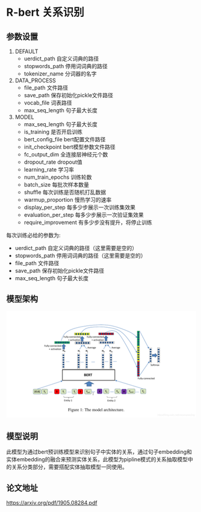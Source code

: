 # R-bert 关系识别
## 参数设置
1. DEFAULT
    - uerdict_path 自定义词典的路径
    - stopwords_path 停用词词典的路径
    - tokenizer_name 分词器的名字
2. DATA_PROCESS
    - file_path 文件路径
    - save_path 保存初始化pickle文件路径
    - vocab_file 词表路径
    - max_seq_length 句子最大长度
3. MODEL
    - max_seq_length 句子最大长度
    - is_training 是否开启训练
    - bert_config_file bert配置文件路径
    - init_checkpoint bert模型参数文件路径
    - fc_output_dim 全连接层神经元个数
    - dropout_rate dropout值
    - learning_rate 学习率
    - num_train_epochs 训练轮数
    - batch_size 每批次样本数量
    - shuffle 每次训练是否随机打乱数据
    - warmup_proportion 慢热学习的速率
    - display_per_step 每多少步展示一次训练集效果
    - evaluation_per_step 每多少步展示一次验证集效果
    - require_improvement 有多少步没有提升，将停止训练  
    
每次训练必给的参数为:
* uerdict_path 自定义词典的路径（这里需要是空的）
* stopwords_path 停用词词典的路径（这里需要是空的）
* file_path 文件路径
* save_path 保存初始化pickle文件路径
* max_seq_length 句子最大长度
## 模型架构
![alt r_bert](./img/r_bert.png)
## 模型说明
此模型为通过bert预训练模型来识别句子中实体的关系，通过句子embedding和实体embedding的融合来预测实体关系，此模型为pipline模式的关系抽取模型中的关系分类部分，需要搭配实体抽取模型一同使用。
## 论文地址
https://arxiv.org/pdf/1905.08284.pdf